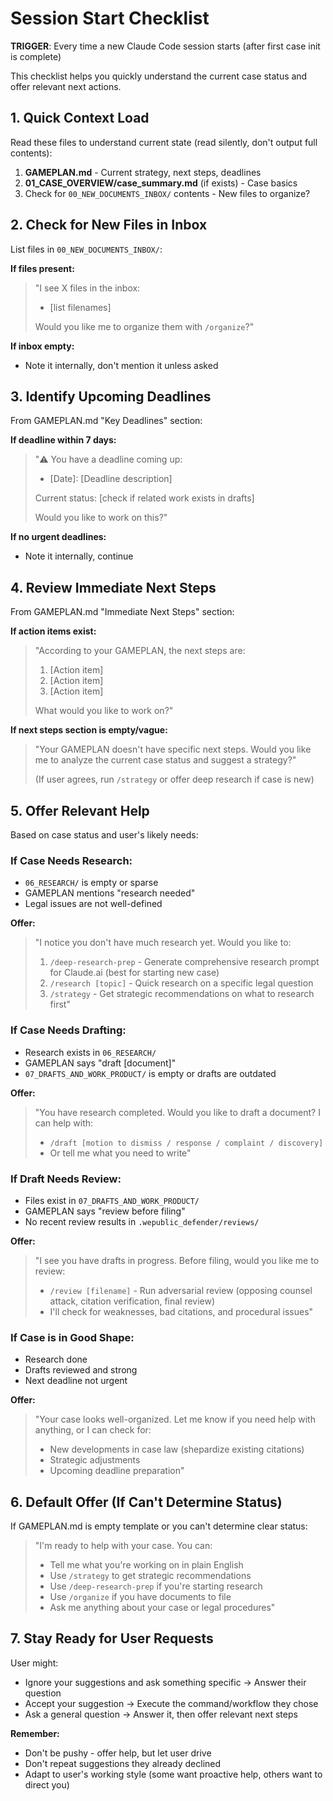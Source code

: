 # Session Start Checklist

**TRIGGER**: Every time a new Claude Code session starts (after first case init is complete)

This checklist helps you quickly understand the current case status and offer relevant next actions.

## 1. Quick Context Load

Read these files to understand current state (read silently, don't output full contents):

1. **GAMEPLAN.md** - Current strategy, next steps, deadlines
2. **01_CASE_OVERVIEW/case_summary.md** (if exists) - Case basics
3. Check for `00_NEW_DOCUMENTS_INBOX/` contents - New files to organize?

## 2. Check for New Files in Inbox

List files in `00_NEW_DOCUMENTS_INBOX/`:

**If files present:**
> "I see X files in the inbox:
> - [list filenames]
>
> Would you like me to organize them with `/organize`?"

**If inbox empty:**
- Note it internally, don't mention it unless asked

## 3. Identify Upcoming Deadlines

From GAMEPLAN.md "Key Deadlines" section:

**If deadline within 7 days:**
> "⚠️ You have a deadline coming up:
> - [Date]: [Deadline description]
>
> Current status: [check if related work exists in drafts]
>
> Would you like to work on this?"

**If no urgent deadlines:**
- Note it internally, continue

## 4. Review Immediate Next Steps

From GAMEPLAN.md "Immediate Next Steps" section:

**If action items exist:**
> "According to your GAMEPLAN, the next steps are:
> 1. [Action item]
> 2. [Action item]
> 3. [Action item]
>
> What would you like to work on?"

**If next steps section is empty/vague:**
> "Your GAMEPLAN doesn't have specific next steps. Would you like me to analyze the current case status and suggest a strategy?"
>
> (If user agrees, run `/strategy` or offer deep research if case is new)

## 5. Offer Relevant Help

Based on case status and user's likely needs:

### If Case Needs Research:
- `06_RESEARCH/` is empty or sparse
- GAMEPLAN mentions "research needed"
- Legal issues are not well-defined

**Offer:**
> "I notice you don't have much research yet. Would you like to:
> 1. `/deep-research-prep` - Generate comprehensive research prompt for Claude.ai (best for starting new case)
> 2. `/research [topic]` - Quick research on a specific legal question
> 3. `/strategy` - Get strategic recommendations on what to research first"

### If Case Needs Drafting:
- Research exists in `06_RESEARCH/`
- GAMEPLAN says "draft [document]"
- `07_DRAFTS_AND_WORK_PRODUCT/` is empty or drafts are outdated

**Offer:**
> "You have research completed. Would you like to draft a document? I can help with:
> - `/draft [motion to dismiss / response / complaint / discovery]`
> - Or tell me what you need to write"

### If Draft Needs Review:
- Files exist in `07_DRAFTS_AND_WORK_PRODUCT/`
- GAMEPLAN says "review before filing"
- No recent review results in `.wepublic_defender/reviews/`

**Offer:**
> "I see you have drafts in progress. Before filing, would you like me to review:
> - `/review [filename]` - Run adversarial review (opposing counsel attack, citation verification, final review)
> - I'll check for weaknesses, bad citations, and procedural issues"

### If Case is in Good Shape:
- Research done
- Drafts reviewed and strong
- Next deadline not urgent

**Offer:**
> "Your case looks well-organized. Let me know if you need help with anything, or I can check for:
> - New developments in case law (shepardize existing citations)
> - Strategic adjustments
> - Upcoming deadline preparation"

## 6. Default Offer (If Can't Determine Status)

If GAMEPLAN.md is empty template or you can't determine clear status:

> "I'm ready to help with your case. You can:
> - Tell me what you're working on in plain English
> - Use `/strategy` to get strategic recommendations
> - Use `/deep-research-prep` if you're starting research
> - Use `/organize` if you have documents to file
> - Ask me anything about your case or legal procedures"

## 7. Stay Ready for User Requests

User might:
- Ignore your suggestions and ask something specific → Answer their question
- Accept your suggestion → Execute the command/workflow they chose
- Ask a general question → Answer it, then offer relevant next steps

**Remember:**
- Don't be pushy - offer help, but let user drive
- Don't repeat suggestions they already declined
- Adapt to user's working style (some want proactive help, others want to direct you)
